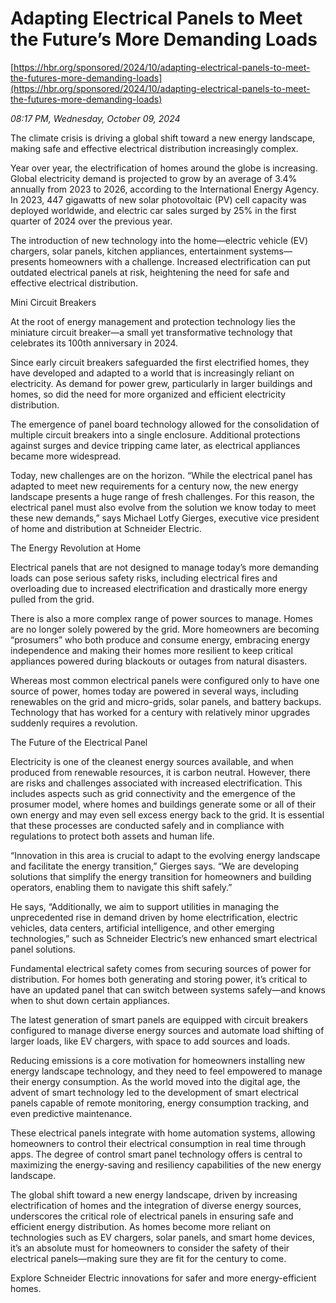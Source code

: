 # Adapting Electrical Panels to Meet the Future’s More Demanding Loads

[https://hbr.org/sponsored/2024/10/adapting-electrical-panels-to-meet-the-futures-more-demanding-loads](https://hbr.org/sponsored/2024/10/adapting-electrical-panels-to-meet-the-futures-more-demanding-loads)

*08:17 PM, Wednesday, October 09, 2024*

The climate crisis is driving a global shift toward a new energy landscape, making safe and effective electrical distribution increasingly complex.

Year over year, the electrification of homes around the globe is increasing. Global electricity demand is projected to grow by an average of 3.4% annually from 2023 to 2026, according to the International Energy Agency. In 2023, 447 gigawatts of new solar photovoltaic (PV) cell capacity was deployed worldwide, and electric car sales surged by 25% in the first quarter of 2024 over the previous year.

The introduction of new technology into the home—electric vehicle (EV) chargers, solar panels, kitchen appliances, entertainment systems—presents homeowners with a challenge. Increased electrification can put outdated electrical panels at risk, heightening the need for safe and effective electrical distribution.

Mini Circuit Breakers

At the root of energy management and protection technology lies the miniature circuit breaker—a small yet transformative technology that celebrates its 100th anniversary in 2024.

Since early circuit breakers safeguarded the first electrified homes, they have developed and adapted to a world that is increasingly reliant on electricity. As demand for power grew, particularly in larger buildings and homes, so did the need for more organized and efficient electricity distribution.

The emergence of panel board technology allowed for the consolidation of multiple circuit breakers into a single enclosure. Additional protections against surges and device tripping came later, as electrical appliances became more widespread.

Today, new challenges are on the horizon. “While the electrical panel has adapted to meet new requirements for a century now, the new energy landscape presents a huge range of fresh challenges. For this reason, the electrical panel must also evolve from the solution we know today to meet these new demands,” says Michael Lotfy Gierges, executive vice president of home and distribution at Schneider Electric.

The Energy Revolution at Home

Electrical panels that are not designed to manage today’s more demanding loads can pose serious safety risks, including electrical fires and overloading due to increased electrification and drastically more energy pulled from the grid.

There is also a more complex range of power sources to manage. Homes are no longer solely powered by the grid. More homeowners are becoming “prosumers” who both produce and consume energy, embracing energy independence and making their homes more resilient to keep critical appliances powered during blackouts or outages from natural disasters.

Whereas most common electrical panels were configured only to have one source of power, homes today are powered in several ways, including renewables on the grid and micro-grids, solar panels, and battery backups. Technology that has worked for a century with relatively minor upgrades suddenly requires a revolution.

The Future of the Electrical Panel

Electricity is one of the cleanest energy sources available, and when produced from renewable resources, it is carbon neutral. However, there are risks and challenges associated with increased electrification. This includes aspects such as grid connectivity and the emergence of the prosumer model, where homes and buildings generate some or all of their own energy and may even sell excess energy back to the grid. It is essential that these processes are conducted safely and in compliance with regulations to protect both assets and human life.

“Innovation in this area is crucial to adapt to the evolving energy landscape and facilitate the energy transition,” Gierges says. “We are developing solutions that simplify the energy transition for homeowners and building operators, enabling them to navigate this shift safely.”

He says, “Additionally, we aim to support utilities in managing the unprecedented rise in demand driven by home electrification, electric vehicles, data centers, artificial intelligence, and other emerging technologies,” such as Schneider Electric’s new enhanced smart electrical panel solutions.

Fundamental electrical safety comes from securing sources of power for distribution. For homes both generating and storing power, it’s critical to have an updated panel that can switch between systems safely—and knows when to shut down certain appliances.

The latest generation of smart panels are equipped with circuit breakers configured to manage diverse energy sources and automate load shifting of larger loads, like EV chargers, with space to add sources and loads.

Reducing emissions is a core motivation for homeowners installing new energy landscape technology, and they need to feel empowered to manage their energy consumption. As the world moved into the digital age, the advent of smart technology led to the development of smart electrical panels capable of remote monitoring, energy consumption tracking, and even predictive maintenance.

These electrical panels integrate with home automation systems, allowing homeowners to control their electrical consumption in real time through apps. The degree of control smart panel technology offers is central to maximizing the energy-saving and resiliency capabilities of the new energy landscape.

The global shift toward a new energy landscape, driven by increasing electrification of homes and the integration of diverse energy sources, underscores the critical role of electrical panels in ensuring safe and efficient energy distribution. As homes become more reliant on technologies such as EV chargers, solar panels, and smart home devices, it’s an absolute must for homeowners to consider the safety of their electrical panels—making sure they are fit for the century to come.

Explore Schneider Electric innovations for safer and more energy-efficient homes.

